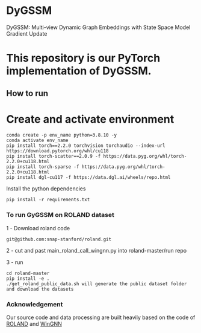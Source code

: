 # DyGSSM
DyGSSM: Multi-view Dynamic Graph Embeddings with State
Space Model Gradient Update

# This repository is our PyTorch implementation of DyGSSM.


## How to run 
# Create and activate environment
```shell script
conda create -p env_name python=3.8.10 -y
conda activate env_name
pip install torch==2.2.0 torchvision torchaudio --index-url https://download.pytorch.org/whl/cu118
pip install torch-scatter==2.0.9 -f https://data.pyg.org/whl/torch-2.2.0+cu118.html
pip install torch-sparse -f https://data.pyg.org/whl/torch-2.2.0+cu118.html
pip install dgl-cu117 -f https://data.dgl.ai/wheels/repo.html
```

Install the python dependencies

```shell script
pip install -r requirements.txt

```

### To run GyGSSM on ROLAND dataset
1 - Download roland code 
```shell script
git@github.com:snap-stanford/roland.git

```
2 - cut and past main_roland_call_wingnn.py into roland-master/run repo

3 - run 
```shell script
cd roland-master
pip install -e .
./get_roland_public_data.sh will generate the public dataset folder and download the datasets
```


### Acknowledgement
Our source code and data processing are built heavily based on the code of [ROLAND](https://github.com/snap-stanford/roland) and [WinGNN](https://github.com/pursuecong/WinGNN)


